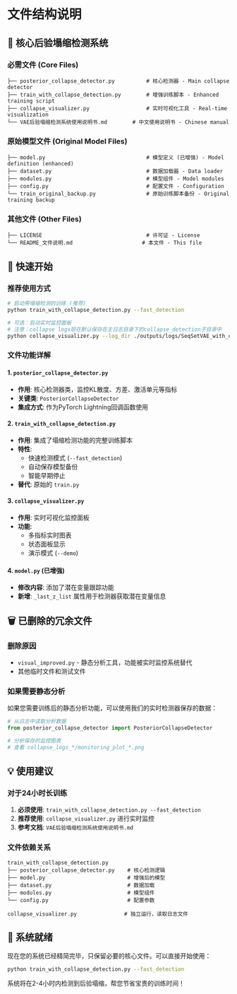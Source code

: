 # 文件结构说明

## 🎯 核心后验塌缩检测系统

### 必需文件 (Core Files)
```
├── posterior_collapse_detector.py          # 核心检测器 - Main collapse detector
├── train_with_collapse_detection.py        # 增强训练脚本 - Enhanced training script
├── collapse_visualizer.py                  # 实时可视化工具 - Real-time visualization
└── VAE后验塌缩检测系统使用说明书.md        # 中文使用说明书 - Chinese manual
```

### 原始模型文件 (Original Model Files)
```
├── model.py                                # 模型定义 (已增强) - Model definition (enhanced)
├── dataset.py                              # 数据加载器 - Data loader
├── modules.py                              # 模型组件 - Model modules  
├── config.py                               # 配置文件 - Configuration
└── train_original_backup.py                # 原始训练脚本备份 - Original training backup
```

### 其他文件 (Other Files)
```
├── LICENSE                                 # 许可证 - License
└── README_文件说明.md                      # 本文件 - This file
```

## 🚀 快速开始

### 推荐使用方式
```bash
# 启动带塌缩检测的训练 (推荐)
python train_with_collapse_detection.py --fast_detection

# 可选：启动实时监控面板
# 注意：collapse logs现在默认保存在主日志目录下的collapse_detection子目录中
python collapse_visualizer.py --log_dir ./outputs/logs/SeqSetVAE_with_collapse_detection/version_X/collapse_detection
```

### 文件功能详解

#### 1. `posterior_collapse_detector.py`
- **作用**: 核心检测器类，监控KL散度、方差、激活单元等指标
- **关键类**: `PosteriorCollapseDetector`
- **集成方式**: 作为PyTorch Lightning回调函数使用

#### 2. `train_with_collapse_detection.py`  
- **作用**: 集成了塌缩检测功能的完整训练脚本
- **特性**: 
  - 快速检测模式 (`--fast_detection`)
  - 自动保存模型备份
  - 智能早期停止
- **替代**: 原始的 `train.py`

#### 3. `collapse_visualizer.py`
- **作用**: 实时可视化监控面板
- **功能**:
  - 多指标实时图表
  - 状态面板显示
  - 演示模式 (`--demo`)

#### 4. `model.py` (已增强)
- **修改内容**: 添加了潜在变量跟踪功能
- **新增**: `_last_z_list` 属性用于检测器获取潜在变量信息

## 🗑️ 已删除的冗余文件

### 删除原因
- `visual_improved.py` - 静态分析工具，功能被实时监控系统替代
- 其他临时文件和测试文件

### 如果需要静态分析
如果您需要训练后的静态分析功能，可以使用我们的实时检测器保存的数据：

```python
# 从日志中读取分析数据
from posterior_collapse_detector import PosteriorCollapseDetector

# 分析保存的监控图表
# 查看 collapse_logs_*/monitoring_plot_*.png
```

## 💡 使用建议

### 对于24小时长训练
1. **必须使用**: `train_with_collapse_detection.py --fast_detection`
2. **推荐使用**: `collapse_visualizer.py` 进行实时监控
3. **参考文档**: `VAE后验塌缩检测系统使用说明书.md`

### 文件依赖关系
```
train_with_collapse_detection.py
├── posterior_collapse_detector.py    # 核心检测逻辑
├── model.py                          # 增强后的模型
├── dataset.py                        # 数据加载
├── modules.py                        # 模型组件
└── config.py                         # 配置参数

collapse_visualizer.py               # 独立运行，读取日志文件
```

## 🎉 系统就绪

现在您的系统已经精简完毕，只保留必要的核心文件。可以直接开始使用：

```bash
python train_with_collapse_detection.py --fast_detection
```

系统将在2-4小时内检测到后验塌缩，帮您节省宝贵的训练时间！